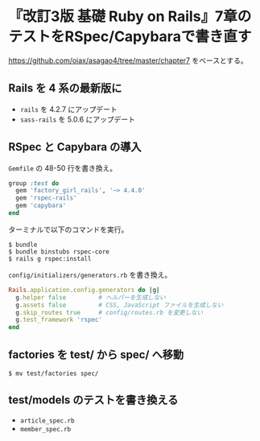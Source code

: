 # 『改訂3版 基礎 Ruby on Rails』7章のテストをRSpec/Capybaraで書き直す

https://github.com/oiax/asagao4/tree/master/chapter7 をベースとする。

## Rails を 4 系の最新版に

* `rails` を 4.2.7 にアップデート
* `sass-rails` を 5.0.6 にアップデート

## RSpec と Capybara の導入

`Gemfile` の 48-50 行を書き換え。

```ruby
group :test do
  gem 'factory_girl_rails', '~> 4.4.0'
  gem 'rspec-rails'
  gem 'capybara'
end
```

ターミナルで以下のコマンドを実行。

```text
$ bundle
$ bundle binstubs rspec-core
$ rails g rspec:install
```

`config/initializers/generators.rb` を書き換え。

```ruby
Rails.application.config.generators do |g|
  g.helper false         # ヘルパーを生成しない
  g.assets false         # CSS, JavaScript ファイルを生成しない
  g.skip_routes true     # config/routes.rb を変更しない
  g.test_framework 'rspec'
end
```

## factories を test/ から spec/ へ移動

```text
$ mv test/factories spec/
```

## test/models のテストを書き換える

* `article_spec.rb`
* `member_spec.rb`
